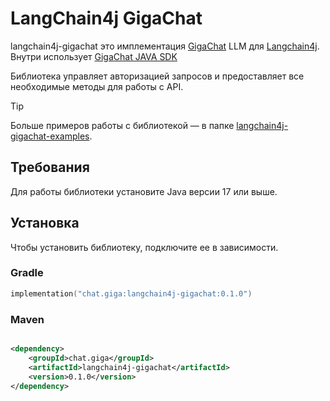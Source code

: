 # LangChain4j GigaChat

langchain4j-gigachat это имплементация [GigaChat](https://developers.sber.ru/docs/ru/gigachat/overview) LLM
для [Langchain4j](https://github.com/langchain4j/langchain4j). Внутри
использует [GigaChat JAVA SDK](https://github.com/ai-forever/gigachat-java/)

Библиотека управляет авторизацией запросов и предоставляет все необходимые методы для работы с API.

> [!TIP]
> Больше примеров работы с библиотекой — в
> папке [langchain4j-gigachat-examples](langchain4j-gigachat-examples/README.md).

## Требования

Для работы библиотеки установите Java версии 17 или выше.

## Установка

Чтобы установить библиотеку, подключите ее в зависимости.

### Gradle

```kotlin
implementation("chat.giga:langchain4j-gigachat:0.1.0")
```

### Maven

```xml

<dependency>
    <groupId>chat.giga</groupId>
    <artifactId>langchain4j-gigachat</artifactId>
    <version>0.1.0</version>
</dependency>
```
